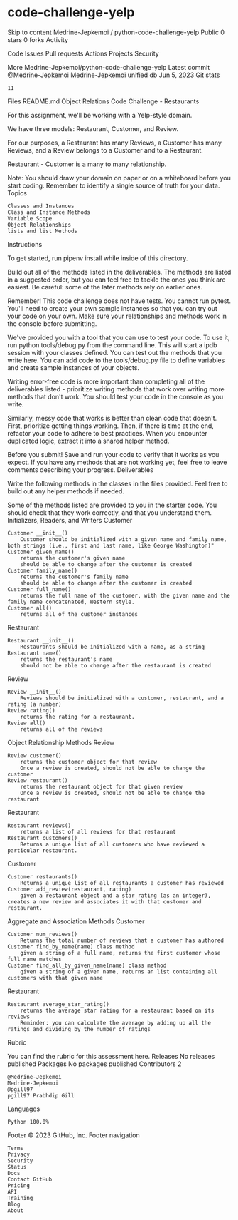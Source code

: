 # code-challenge-yelp

Skip to content
Medrine-Jepkemoi /
python-code-challenge-yelp
Public
0 stars 0 forks
Activity

Code
Issues
Pull requests
Actions
Projects
Security

More
Medrine-Jepkemoi/python-code-challenge-yelp
Latest commit
@Medrine-Jepkemoi
Medrine-Jepkemoi unified db
Jun 5, 2023
Git stats

    11

Files
README.md
Object Relations Code Challenge - Restaurants

For this assignment, we'll be working with a Yelp-style domain.

We have three models: Restaurant, Customer, and Review.

For our purposes, a Restaurant has many Reviews, a Customer has many Reviews, and a Review belongs to a Customer and to a Restaurant.

Restaurant - Customer is a many to many relationship.

Note: You should draw your domain on paper or on a whiteboard before you start coding. Remember to identify a single source of truth for your data.
Topics

    Classes and Instances
    Class and Instance Methods
    Variable Scope
    Object Relationships
    lists and list Methods

Instructions

To get started, run pipenv install while inside of this directory.

Build out all of the methods listed in the deliverables. The methods are listed in a suggested order, but you can feel free to tackle the ones you think are easiest. Be careful: some of the later methods rely on earlier ones.

Remember! This code challenge does not have tests. You cannot run pytest. You'll need to create your own sample instances so that you can try out your code on your own. Make sure your relationships and methods work in the console before submitting.

We've provided you with a tool that you can use to test your code. To use it, run python tools/debug.py from the command line. This will start a ipdb session with your classes defined. You can test out the methods that you write here. You can add code to the tools/debug.py file to define variables and create sample instances of your objects.

Writing error-free code is more important than completing all of the deliverables listed - prioritize writing methods that work over writing more methods that don't work. You should test your code in the console as you write.

Similarly, messy code that works is better than clean code that doesn't. First, prioritize getting things working. Then, if there is time at the end, refactor your code to adhere to best practices. When you encounter duplicated logic, extract it into a shared helper method.

Before you submit! Save and run your code to verify that it works as you expect. If you have any methods that are not working yet, feel free to leave comments describing your progress.
Deliverables

Write the following methods in the classes in the files provided. Feel free to build out any helper methods if needed.

Some of the methods listed are provided to you in the starter code. You should check that they work correctly, and that you understand them.
Initializers, Readers, and Writers
Customer

    Customer __init__()
        Customer should be initialized with a given name and family name, both strings (i.e., first and last name, like George Washington)"
    Customer given_name()
        returns the customer's given name
        should be able to change after the customer is created
    Customer family_name()
        returns the customer's family name
        should be able to change after the customer is created
    Customer full_name()
        returns the full name of the customer, with the given name and the family name concatenated, Western style.
    Customer all()
        returns all of the customer instances

Restaurant

    Restaurant __init__()
        Restaurants should be initialized with a name, as a string
    Restaurant name()
        returns the restaurant's name
        should not be able to change after the restaurant is created

Review

    Review __init__()
        Reviews should be initialized with a customer, restaurant, and a rating (a number)
    Review rating()
        returns the rating for a restaurant.
    Review all()
        returns all of the reviews

Object Relationship Methods
Review

    Review customer()
        returns the customer object for that review
        Once a review is created, should not be able to change the customer
    Review restaurant()
        returns the restaurant object for that given review
        Once a review is created, should not be able to change the restaurant

Restaurant

    Restaurant reviews()
        returns a list of all reviews for that restaurant
    Restaurant customers()
        Returns a unique list of all customers who have reviewed a particular restaurant.

Customer

    Customer restaurants()
        Returns a unique list of all restaurants a customer has reviewed
    Customer add_review(restaurant, rating)
        given a restaurant object and a star rating (as an integer), creates a new review and associates it with that customer and restaurant.

Aggregate and Association Methods
Customer

    Customer num_reviews()
        Returns the total number of reviews that a customer has authored
    Customer find_by_name(name) class method
        given a string of a full name, returns the first customer whose full name matches
    Customer find_all_by_given_name(name) class method
        given a string of a given name, returns an list containing all customers with that given name

Restaurant

    Restaurant average_star_rating()
        returns the average star rating for a restaurant based on its reviews
        Reminder: you can calculate the average by adding up all the ratings and dividing by the number of ratings

Rubric

You can find the rubric for this assessment here.
Releases
No releases published
Packages
No packages published
Contributors 2

    @Medrine-Jepkemoi
    Medrine-Jepkemoi
    @pgill97
    pgill97 Prabhdip Gill

Languages

    Python 100.0% 

Footer
© 2023 GitHub, Inc.
Footer navigation

    Terms
    Privacy
    Security
    Status
    Docs
    Contact GitHub
    Pricing
    API
    Training
    Blog
    About

